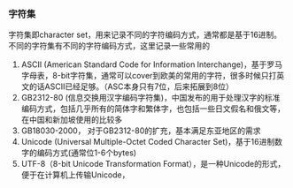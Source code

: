 ### 字符集
字符集即character set，用来记录不同的字符编码方式，通常都是基于16进制。不同的字符集有不同的字符编码方式，这里记录一些常用的
1. ASCII (American Standard Code for Information Interchange)，基于罗马字母表，8-bit字符集，通常可以cover到欧美的常用的字符，很多时候只打英文的话ASCII已经足够。（ASC本身只有7位，后来拓展到8位）
2. GB2312-80 (信息交换用汉字编码字符集)，中国发布的用于处理汉字的标准编码方式，包括几乎所有的简体字和繁体字，也包括一些日文假名和俄文等，在中国和新加坡使用的比较多
3. GB18030-2000， 对于GB2312-80的扩充，基本满足东亚地区的需求
4. Unicode (Universal Multiple-Octet Coded Character Set)，基于16进制数字的编码方式(通常位1-6个bytes)
5. UTF-8（8-bit Unicode Transformation Format），是一种Unicode的形式，便于在计算机上传输Unicode，
